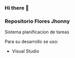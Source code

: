 ### Hi there 👋
### Repositorio Flores Jhonny

Sistema planificacion de tareas

Para su desarrollo se uso:
- Visual Studio
